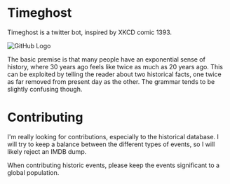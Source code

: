Timeghost
=========

Timeghost is a twitter bot, inspired by XKCD comic 1393.

![GitHub Logo](http://imgs.xkcd.com/comics/timeghost.png)

The basic premise is that many people have an exponential sense of history, where 30 years ago feels like twice as much as 20 years ago. This can be exploited by telling the reader about two historical facts, one twice as far removed from present day as the other. The grammar tends to be slightly confusing though.

Contributing
============

I'm really looking for contributions, especially to the historical database. I will try to keep a balance between the different types of events, so I will likely reject an IMDB dump. 

When contributing historic events, please keep the events significant to a global population.